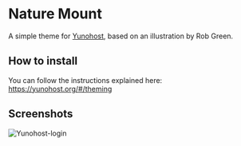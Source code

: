 # Nature Mount
A simple theme for [Yunohost](https://yunohost.org), based on an illustration by Rob Green.


## How to install

You can follow the instructions explained here:
https://yunohost.org/#/theming

## Screenshots
![Yunohost-login](https://gitlab.com/stilobique/nature-mount/-/wikis/uploads/d9d7ea8ed18aaf654b5fd026f21b32ba/Yunohost-login.jpg)